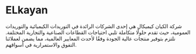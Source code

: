 # ELkayan
شركة الكيان كيميكال هي إحدى الشركات الرائدة في التوريدات الكيميائية والتوريدات العمومية، حيث تقدم حلولًا متكاملة تلبي احتياجات القطاعات الصناعية والتجارية المختلفة. نلتزم بتوفير منتجات عالية الجودة وفقًا لأحدث المعايير العالمية، مما يضمن لعملائنا التفوق والاستمرارية في أسواقهم.
